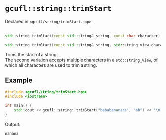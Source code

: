 # `gcufl::string::trimStart`
Declared in `<gcufl/string/trimStart.hpp>`
<br/><br/>
```cpp
std::string trimStart(const std::string& string, const char character) noexcept;

std::string trimStart(const std::string& string, std::string_view characters) noexcept;
```
Trims the start of a string.
<br/>
The second variation accepts multiple characters in a `std::string_view`, of which all characters are used to trim a string.
## Example
```cpp
#include <gcufl/string/trimStart.hpp>
#include <iostream>

int main() {
	std::cout << gcufl::string::trimStart("bababananana", "ab") << '\n';
}
```
Output:
```
nanana
```
